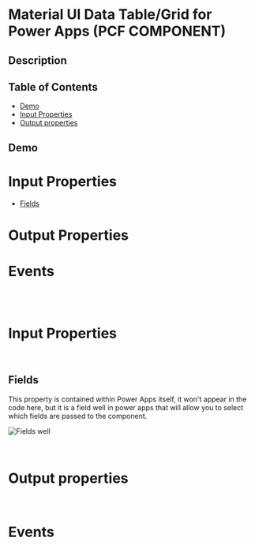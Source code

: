 # Material UI Data Table/Grid for Power Apps (PCF COMPONENT)

## Description

## Table of Contents

- [Demo](#Demo)
- [Input Properties](#input-properties)
- [Output properties](#output-properties)

## Demo



# Input Properties
- [Fields](#fields)

# Output Properties

 # Events

<br>
<br>

# Input Properties

<br>

## Fields 
This property is contained within Power Apps itself, it won't appear in the code here, but it is a field well in power apps that will allow you to select which fields are passed to the component.

![Fields well](<images/Fields well/Fields well.png>)

<br>

# Output properties

<br>

# Events

<br>




